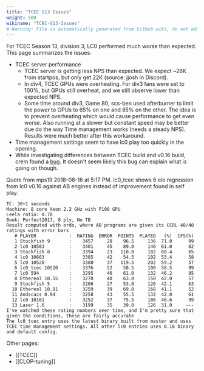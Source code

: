 ```yaml
---
title: "TCEC S13 Issues"
weight: 500
wikiname: "TCEC-S13-Issues"
# Warning: File is automatically generated from GitHub wiki, do not edit by hand.
---
```

For TCEC Season 13, division 3, LC0 performed much worse than expected. This page summarizes the issues:

* TCEC server performance
  * TCEC server is getting less NPS than expected. We expect ~26K from startpos, but only get 22K (source: jjosh in Discord).
  * In div4, TCEC GPUs were overheating. For div3 fans were set to 100%, but GPUs still overheat, and we still observe lower than expected NPS. 
  * Some time around div3, Game 80, scs-ben used afterburner to limit the power to GPUs to 65% on one and 85% on the other. The idea is to prevent overheating which would cause performance to get even worse. Also running at a slower but constant speed may be better due do the way Time management works (needs a steady NPS). Results were much better after this workaround.
* Time management settings seem to have lc0 play too quickly in the opening.
* While investigating differences between TCEC build and v0.16 build, crem found a [bug](https://github.com/LeelaChessZero/lc0/pull/260). It doesn't seem likely this bug can explain what is going on though.

Quote from mps19 2018-08-16 at 5:17 PM. lc0_tcec shows 6 elo regression from lc0 v0.16 against AB engines instead of improvement found in self play.
```I've run a lot of STC games between a selection of top AB engines and Leela nets
TC: 30+1 seconds
Machine: 8 core Xeon 2.2 GHz with P100 GPU
Leela ratio: 0.78
Book: Perfect2017, 8 ply, No TB
Result computed with ordo, where AB programs are given its CCRL 40/40 ratings with error bars
   # PLAYER            :  RATING  ERROR  POINTS  PLAYED   (%)  CFS(%)
   1 Stockfish 9       :    3457     28    96.5     136  71.0      99
   2 lc0 10583         :    3401     45    89.0     146  61.0      62
   3 Stockfish 8       :    3394     23   110.0     182  60.4      65
   4 lc0 10663         :    3385     42    54.5     102  53.4      58
   5 lc0 10520         :    3380     37   119.5     202  59.2      57
   6 lc0_tcec 10520    :    3376     52    58.5     100  58.5      99
   7 lc0 594           :    3295     46    61.0     132  46.2      85
   8 Ethereal 10.55    :    3270     40    63.0     150  42.0      57
   9 Stockfish 5       :    3266     27    53.0     126  42.1      63
  10 Ethereal 10.81    :    3259     39    69.0     168  41.1      52
  11 Andscacs 0.94     :    3258     43    55.5     132  42.0      61
  12 lc0 10161         :    3252     37    75.5     186  40.6      99
  13 Laser 1.6         :    3199     35    39.0     126  31.0     ---
I've watched these rating numbers over time, and I'm pretty sure that given the conditions, these are fairly accurate
The lc0_tcec entry uses the latest binary built from master and uses TCEC time management settings. All other lc0 entries uses 0.16 binary and default config.
```

Other pages:
* [[TCEC]]
* [[CLOP-tuning]]